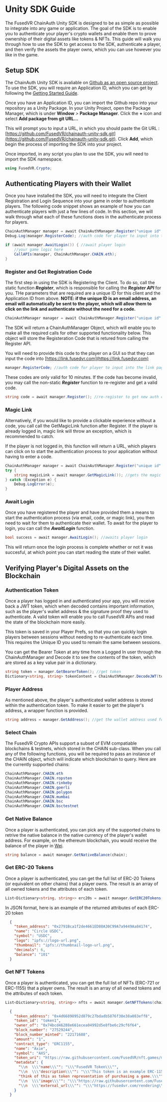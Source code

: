 # Unity SDK Guide

The FusedVR ChainAuth Unity SDK is designed to be as simple as possible to integrate into any game or application. The goal of the SDK is to enable you to authenticate your player's crypto wallets and enable them to prove ownership of their digital assets like tokens & NFTs. This guide will walk you through how to use the SDK to get access to the SDK, authenticate a player, and then verify the assets the player owns, which you can use however you like in the game. 

## Setup SDK

The ChainAuth Unity SDK is avaliable on [Github as an open source project](https://github.com/FusedVR/chainauth-unity-sdk.git). To use the SDK, you will require an Application ID, which you can get by following the [Getting Started Guide](../../get-started/).

Once you have an Application ID, you can import the Github repo into your repository as a Unity Package. In your Unity Project, open the Package Manager, which is under **Window** *>* **Package Manager**. Click the **+** icon and select **Add package from git URL...**

This will prompt you to input a URL, in which you should paste the Git URL : [https://github.com/FusedVR/chainauth-unity-sdk.git](https://github.com/FusedVR/chainauth-unity-sdk.git). Click **Add**, which begin the process of importing the SDK into your project. 

Once imported, in any script you plan to use the SDK, you will need to import the SDK namespace.

```csharp
using FusedVR.Crypto;
```

## Authenticating Players with their Wallet

Once you have installed the SDK, you will need to integrate the Client Registration and Login Sequence into your game in order to authenticate players. The following code snippet shows an example of how you can authenticate players with just a few lines of code. In this section, we will walk through what each of these functions does in the authenticate process for players. 

```csharp
ChainAuthManager manager = await ChainAuthManager.Register("unique id", "appId"); //register the client with the APIs
Debug.Log(manager.RegisterCode); //auth code for player to input into the link page received from Registration

if (await manager.AwaitLogin()) { //await player login
	//your game logic here
    CallAPIs(manager, ChainAuthManager.CHAIN.eth);
}
```

### Register and Get Registration Code

The first step in using the SDK is Registering the Client. To do so, call the static function ***Register***, which is responsible for calling the ***Register API*** for you. THe parameters that are required are a unique ID for this client and the Application ID from above. **NOTE: if the unique ID is an email address, an email will automatically be sent to the player, which will allow them to click on the link and authenticate without the need for a code.**

```csharp
ChainAuthManager manager = await ChainAuthManager.Register("unique id", "appId"); //register the client with the APIs
```
The SDK will return a ChainAuthManager Object, which will enable you to make all the required calls for other supported functionality below. This object will store the Registeration Code that is retured from calling the Register API. 

You will need to provide this code to the player on a GUI so that they can input the code into [https://link.fusedvr.com](https://link.fusedvr.com)

```csharp
manager.RegisterCode; //auth code for player to input into the link page received from Registration
```

These codes are only valid for 10 minutes. If the code has become invalid, you may call the non-static ***Register*** function to re-register and get a valid code. 

```csharp
string code = await manager.Register(); //re-register to get new auth code
```

### Magic Link

Alternatively, if you would like to provide a clickable experience without a code, you call call the GetMagicLink function after Register. If the player is already logged in, magic link will throw an exception, which is recommended to catch. 

If the player is not logged in, this function will return a URL, which players can click on to start the authentication process to your application without having to enter a code.

```csharp
ChainAuthManager manager = await ChainAuthManager.Register("unique id", "appId"); //register the client with the APIs
try {
    string magicLink = await manager.GetMagicLink()); //gets the magic link for the player
} catch (Exception e) {
    Debug.LogError(e);
}
```

### Await Login

Once you have registered the player and have provided them a means to start the authentication process (via email, code, or magic link), you then need to wait for them to authenticate their wallet. To await for the player to login, you can call the ***AwaitLogin*** function. 

```csharp
bool success = await manager.AwaitLogin(); //awaits player login
```
This will return once the login process is complete whether or not it was succesful, at which point you can start reading the state of their wallet. 

## Verifying Player's Digital Assets on the Blockchain

### Authentication Token

Once a player has logged in and authenticated your app, you will receive back a JWT token, which when decoded contains important information, such as the player's wallet address & the signature proof they used to authenticate. A valid token will enable you to call FusedVR APIs and read the state of the blockchain more easily.

This token is saved in your Player Prefs, so that you can quickly login players between sessions without needing to re-authenticate each time. This requires the Unique ID you used to remain the same between sessions.

You can get the Bearer Token at any time from a Logged In user through the ChainAuthManager and Decode it to see the contents of the token, which are stored as a key value pair in a dictionary. 

```csharp
string token = manager.GetBearerToken(); //get token
Dictionary<string, string> tokenContent = ChainAuthManager.DecodeJWT(token); //decode contents of the token as a key-value pair
```

### Player Address

As mentioned above, the player's authenticated wallet address is stored within the authentication token. To make it easier to get the player's address, a wrapper function is provided. 

```csharp
string address = manager.GetAddress(); //get the wallet address used for authentication
```

### Select Chain

The FusedVR Crypto APIs support a subset of EVM compatiable blockchains & testnets, which stored in the CHAIN sub-class. When you call any of the following functions, you will be required to pass an instance of the CHAIN object, which will indicate which blockchain to query. Here are the currently supported chains:

```csharp
ChainAuthManager.CHAIN.eth
ChainAuthManager.CHAIN.ropsten
ChainAuthManager.CHAIN.rinkeby
ChainAuthManager.CHAIN.goerli
ChainAuthManager.CHAIN.polygon
ChainAuthManager.CHAIN.mumbai
ChainAuthManager.CHAIN.bsc
ChainAuthManager.CHAIN.bsctestnet
```

### Get Native Balance

Once a player is authenticated, you can pick any of the supported chains to retrive the native balance in the native currency of the player's wallet address. For example, on the ethereum blockchain, you would receive the balance of the player in [Wei](https://www.investopedia.com/terms/w/wei.asp). 

```csharp
string balance = await manager.GetNativeBalance(chain);
```

### Get ERC-20 Tokens

Once a player is authenticated, you can get the full list of ERC-20 Tokens (or equivalent on other chains) that a player owns. The result is an array of all owned tokens and the attributes of each token. 

```csharp
List<Dictionary<string, string>> erc20s = await manager.GetERC20Tokens(chain);
```
In JSON format, here is an example of the returned attributes of each ERC-20 token

```json
  {
    "token_address": "0x2791Bca1f2de4661ED88A30C99A7a9449Aa84174",
    "name": "Circle USDC",
    "symbol": "USDC",
    "logo": "ipfs://logo-url.png",
    "thumbnail": "ipfs://thumbnail-logo-url.png",
    "decimals": 6,
    "balance": "101"
  }
```

### Get NFT Tokens

Once a player is authenticated, you can get the full list of NFTs (ERC-721 or ERC-1155) that a player owns. The result is an array of all owned tokens and the attributes of each token. 

```csharp
List<Dictionary<string, string>> nfts = await manager.GetNFTTokens(chain);
```

```json
  {
    "token_address": "0x4d66898952d879c27bdadb5876f38e38a083eff8",
    "token_id": "token1",
    "owner_of": "0x74bcd46288e661ecea04992d5e8fbe6c29cf6f64",
    "block_number": "27529244",
    "block_number_minted": "22171688",
    "amount": "1",
    "contract_type": "ERC1155",
    "name": "Axie",
    "symbol": "AXS",
    "token_uri": "https://raw.githubusercontent.com/FusedVR/nft.games/master/1/meta.json",
    "metadata": {
      "\\n  \\\"name\\\"": "\\\"FusedVR Token\\\"",
      "\\n  \\\"description\\\"": "\\\"This token is an example ERC-1155 asset that can be used to trigger streaming with FusedVR Render Streaming. In other words",
      "think of this as token representation of purchasing a game.\\\"": null,
      "\\n  \\\"image\\\"": "\\\"https://raw.githubusercontent.com/FusedVR/nft.games/master/1/FusedVR.png\\\"",
      "\\n  \\\"external_url\\\"": "\\\"https://fusedvr.com/rendering\\\"\\n"
    }
  }
```